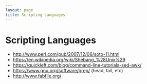 ```yaml
---
layout: page
title: Scripting Languages
---
```


# Scripting Languages

* http://www.perl.com/pub/2007/12/06/soto-11.html
* https://en.wikipedia.org/wiki/Shebang_%28Unix%29
* https://quickleft.com/blog/command-line-tutorials-sed-awk/
* https://www.gnu.org/software/grep/ (head, tail, etc)
* http://www.fabfile.org/
